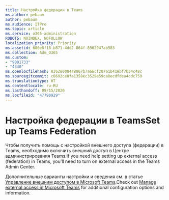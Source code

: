 ```yaml
---
title: Настройка федерации в Teams
ms.author: pebaum
author: pebaum
ms.audience: ITPro
ms.topic: article
ms.service: o365-administration
ROBOTS: NOINDEX, NOFOLLOW
localization_priority: Priority
ms.assetid: 686e8f18-b871-4dd2-864f-8562947ab583
ms.collection: Adm_O365
ms.custom:
- "9001733"
- "4340"
ms.openlocfilehash: 03628008448867b7a66cf207a1b419bf7b54c48c
ms.sourcegitcommit: c6692ce0fa1358ec3529e59ca0ecdfdea4cdc759
ms.translationtype: HT
ms.contentlocale: ru-RU
ms.lasthandoff: 09/15/2020
ms.locfileid: "47798929"
---
```

# <a name="set-up-teams-federation"></a><span data-ttu-id="9e334-102">Настройка федерации в Teams</span><span class="sxs-lookup"><span data-stu-id="9e334-102">Set up Teams Federation</span></span>

<span data-ttu-id="9e334-103">Чтобы получить помощь с настройкой внешнего доступа (федерации) в Teams, необходимо включить внешний доступ в Центре администрирования Teams.</span><span class="sxs-lookup"><span data-stu-id="9e334-103">If you need help setting up external access (federation) in Teams, you'll need to turn on external access in the Teams Admin Center.</span></span>

<span data-ttu-id="9e334-104">Дополнительные варианты настройки и сведения см. в статье [Управление внешним доступом в Microsoft Teams](https://docs.microsoft.com/microsoftteams/manage-external-access).</span><span class="sxs-lookup"><span data-stu-id="9e334-104">Check out [Manage external access in Microsoft Teams](https://docs.microsoft.com/microsoftteams/manage-external-access) for additional configuration options and information.</span></span>

